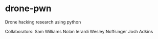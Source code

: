 # drone-pwn
Drone hacking research using python

Collaborators:
Sam Williams
Nolan Ierardi
Wesley Noffsinger
Josh Adkins
